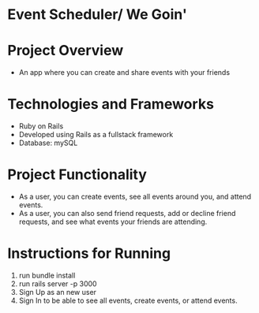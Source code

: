 # Event Scheduler/ We Goin'

# Project Overview

* An app where you can create and share events with your friends

# Technologies and Frameworks

* Ruby on Rails
* Developed using Rails as a fullstack framework
* Database: mySQL

# Project Functionality

* As a user, you can create events, see all events around you, and attend events. 
* As a user, you can also send friend requests, add or decline friend requests, and see what events your friends are attending.

# Instructions for Running

1. run bundle install 
2. run rails server -p 3000
3. Sign Up as an new user
4. Sign In to be able to see all events, create events, or attend events.

